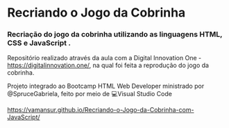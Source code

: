 # Recriando o Jogo da Cobrinha 
### Recriação do jogo da cobrinha utilizando as linguagens HTML, CSS e JavaScript .
Repositório realizado através da aula com a Digital Innovation One - https://digitalinnovation.one/, na qual foi feita a reprodução do jogo da cobrinha.


Projeto integrado ao Bootcamp HTML Web Developer ministrado por @SpruceGabriela, feito por meio de 💻️Visual Studio Code

https://vamansur.github.io/Recriando-o-Jogo-da-Cobrinha-com-JavaScript/
